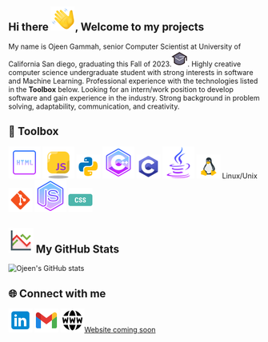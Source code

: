 ## Hi there ![](wave.png), Welcome to my projects

My name is Ojeen Gammah, senior Computer Scientist at University of California San diego, graduating this Fall of 2023.![](g.png). Highly creative computer science undergraduate student with strong interests in software and Machine Learning. Professional experience with the technologies listed in the **Toolbox** below. Looking for an intern/work position to develop software and gain experience in the industry. Strong background in problem solving, adaptability, communication, and creativity.

## 🔧 Toolbox

![](html,png.png)
![](javascript.png)
![](python.png) 
![](c++.png)
![](c.png) 
![](java.png)
![](unix-linux.png) Linux/Unix
![](git.png)
![](node.png)
![](css.png) 

## ![](stock.png) My GitHub Stats

![Ojeen's GitHub stats](https://github-readme-stats.vercel.app/api?username=ojeengammah&show_icons=true&theme=radical)

## 🌐 Connect with me

[![Twitter Logo](link.png)](https://www.linkedin.com/in/ojeengammah/)
[![Gmail!](gmail.png)](mailto:ogammah@ucsd.edu)
[![Website](w.png)Website coming soon]()

